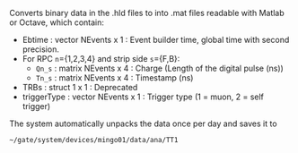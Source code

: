 Converts binary data in the .hld files to into .mat files readable with Matlab or Octave, which contain:

- Ebtime : vector NEvents x 1 : Event builder time, global time with second precision.
- For RPC `n`={1,2,3,4} and strip side `s`={F,B}:
    - `Qn_s` : matrix NEvents x 4 : Charge (Length of the digital pulse (ns))
    - `Tn_s` : matrix NEvents x 4 : Timestamp (ns)
- TRBs : struct 1 x 1 : Deprecated
- triggerType : vector NEvents x 1 : Trigger type (1 = muon, 2 = self trigger)

The system automatically unpacks the data once per day and saves it to

    ~/gate/system/devices/mingo01/data/ana/TT1
